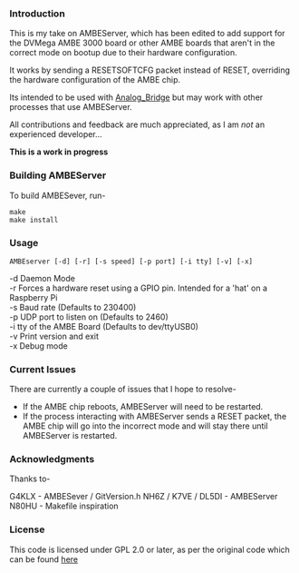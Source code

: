 ### Introduction

This is my take on AMBEServer, which has been edited to add support for the DVMega AMBE 3000 board or other AMBE boards that aren't in the correct mode on bootup due to their hardware configuration.

It works by sending a RESETSOFTCFG packet instead of RESET, overriding the hardware configuration of the AMBE chip.

Its intended to be used with [Analog_Bridge](https://github.com/N4IRS/Analog_Bridge) but may work with other processes that use AMBEServer.

All contributions and feedback are much appreciated, as I am *not* an experienced developer...

**This is a work in progress**

### Building AMBEServer

To build AMBESever, run-

```
make
make install
```

### Usage

```
AMBEserver [-d] [-r] [-s speed] [-p port] [-i tty] [-v] [-x]
```

-d Daemon Mode  
-r Forces a hardware reset using a GPIO pin. Intended for a 'hat' on a Raspberry Pi  
-s Baud rate (Defaults to 230400)  
-p UDP port to listen on (Defaults to 2460)  
-i tty of the AMBE Board (Defaults to dev/ttyUSB0)  
-v Print version and exit  
-x Debug mode  

### Current Issues

There are currently a couple of issues that I hope to resolve-

* If the AMBE chip reboots, AMBEServer will need to be restarted.
* If the process interacting with AMBEServer sends a RESET packet, the AMBE chip will go into the incorrect mode and will stay there until AMBEServer is restarted. 

### Acknowledgments

Thanks to-

G4KLX - AMBESever / GitVersion.h
NH6Z / K7VE / DL5DI - AMBEServer  
N80HU - Makefile inspiration  

### License

This code is licensed under GPL 2.0 or later, as per the original code which can be found [here](https://github.com/dl5di/OpenDV)
